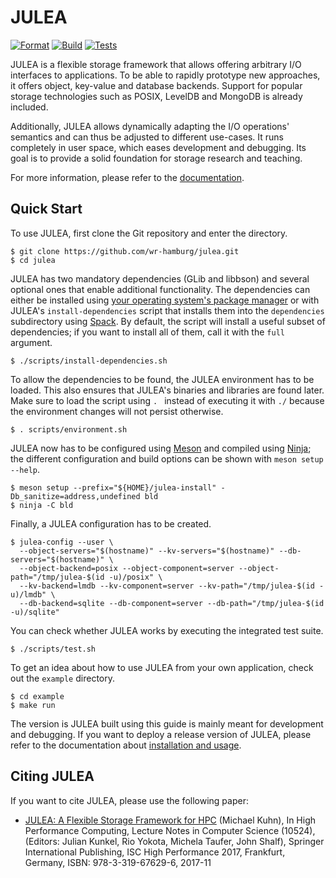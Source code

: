 # JULEA

[![Format](https://github.com/wr-hamburg/julea/workflows/Format/badge.svg)](https://github.com/wr-hamburg/julea/actions)
[![Build](https://github.com/wr-hamburg/julea/workflows/Build/badge.svg)](https://github.com/wr-hamburg/julea/actions)
[![Tests](https://github.com/wr-hamburg/julea/workflows/Tests/badge.svg)](https://github.com/wr-hamburg/julea/actions)

JULEA is a flexible storage framework that allows offering arbitrary I/O interfaces to applications.
To be able to rapidly prototype new approaches, it offers object, key-value and database backends.
Support for popular storage technologies such as POSIX, LevelDB and MongoDB is already included.

Additionally, JULEA allows dynamically adapting the I/O operations' semantics and can thus be adjusted to different use-cases.
It runs completely in user space, which eases development and debugging.
Its goal is to provide a solid foundation for storage research and teaching.

For more information, please refer to the [documentation](doc/README.md).

## Quick Start

To use JULEA, first clone the Git repository and enter the directory.

```console
$ git clone https://github.com/wr-hamburg/julea.git
$ cd julea
```

JULEA has two mandatory dependencies (GLib and libbson) and several optional ones that enable additional functionality.
The dependencies can either be installed using [your operating system's package manager](doc/dependencies.md#manual-installation) or with JULEA's `install-dependencies` script that installs them into the `dependencies` subdirectory using [Spack](https://spack.io/).
By default, the script will install a useful subset of dependencies;
if you want to install all of them, call it with the `full` argument.

```console
$ ./scripts/install-dependencies.sh
```

To allow the dependencies to be found, the JULEA environment has to be loaded.
This also ensures that JULEA's binaries and libraries are found later.
Make sure to load the script using `. ` instead of executing it with `./` because the environment changes will not persist otherwise.

```console
$ . scripts/environment.sh
```

JULEA now has to be configured using [Meson](https://mesonbuild.com/) and compiled using [Ninja](https://ninja-build.org/);
the different configuration and build options can be shown with `meson setup --help`.

```console
$ meson setup --prefix="${HOME}/julea-install" -Db_sanitize=address,undefined bld
$ ninja -C bld
```

Finally, a JULEA configuration has to be created.

```console
$ julea-config --user \
  --object-servers="$(hostname)" --kv-servers="$(hostname)" --db-servers="$(hostname)" \
  --object-backend=posix --object-component=server --object-path="/tmp/julea-$(id -u)/posix" \
  --kv-backend=lmdb --kv-component=server --kv-path="/tmp/julea-$(id -u)/lmdb" \
  --db-backend=sqlite --db-component=server --db-path="/tmp/julea-$(id -u)/sqlite"
```

You can check whether JULEA works by executing the integrated test suite.

```console
$ ./scripts/test.sh
```

To get an idea about how to use JULEA from your own application, check out the `example` directory.

```console
$ cd example
$ make run
```

The version is JULEA built using this guide is mainly meant for development and debugging.
If you want to deploy a release version of JULEA, please refer to the documentation about [installation and usage](doc/installation-usage.md).

## Citing JULEA

If you want to cite JULEA, please use the following paper:

- [JULEA: A Flexible Storage Framework for HPC](https://doi.org/10.1007/978-3-319-67630-2_51) (Michael Kuhn), In High Performance Computing, Lecture Notes in Computer Science (10524), (Editors: Julian Kunkel, Rio Yokota, Michela Taufer, John Shalf), Springer International Publishing, ISC High Performance 2017, Frankfurt, Germany, ISBN: 978-3-319-67629-6, 2017-11
